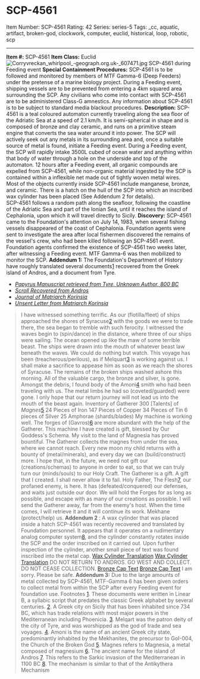 # SCP-4561
Item Number: SCP-4561
Rating: 42
Series: series-5
Tags: _cc, aquatic, artifact, broken-god, clockwork, computer, euclid, historical, loop, robotic, scp

---

**Item #:** SCP-4561
**Item Class:** Euclid
![Corryvreckan_whirlpool_-_geograph.org.uk_-_607471.jpg](https://upload.wikimedia.org/wikipedia/commons/c/c2/Corryvreckan_whirlpool_-_geograph.org.uk_-_607471.jpg)
SCP-4561 during Feeding event
**Special Containment Procedures:** SCP-4561 is to be followed and monitored by members of MTF Gamma-6 (Deep Feeders) under the pretense of a marine biology project. During a Feeding event, shipping vessels are to be prevented from entering a 4km squared area surrounding the SCP. Any civilians who come into contact with SCP-4561 are to be administered Class-G amnestics. Any information about SCP-4561 is to be subject to standard media blackout procedures.
**Description:** SCP-4561 is a teal coloured automaton currently traveling along the sea floor of the Adriatic Sea at a speed of 2.1 km/h. It is semi-spherical in shape and is composed of bronze and clay ceramic, and runs on a primitive steam engine that converts the sea water around it into power. The SCP will actively seek out any metals in its surrounding area and, once a suitable source of metal is found, initiate a Feeding event. During a Feeding event, the SCP will rapidly intake 3500L cubed of ocean water and anything within that body of water through a hole on the underside and top of the automaton. 12 hours after a Feeding event, all organic compounds are expelled from SCP-4561, while non-organic material ingested by the SCP is contained within a inflexible net made out of tightly woven metal wires. Most of the objects currently inside SCP-4561 include manganese, bronze, and ceramic. There is a hatch on the hull of the SCP into which an inscribed wax cylinder has been placed (See Addendum 2 for details).  
SCP-4561 follows a random path along the seafloor, following the coastline of the Adriatic Sea and part of the Ionian Sea, until it reaches the island of Cephalonia, upon which it will travel directly to Sicily.
**Discovery:** SCP-4561 came to the Foundation's attention on July 14, 1983, when several fishing vessels disappeared of the coast of Cephalonia. Foundation agents were sent to investigate the area after local fishermen discovered the remains of the vessel's crew, who had been killed following an SCP-4561 event. Foundation agents confirmed the existence of SCP-4561 two weeks later, after witnessing a Feeding event. MTF Gamma-6 was then mobilized to monitor the SCP.
**Addendum 1:** The Foundation's Department of History have roughly translated several documents[1](javascript:;) recovered from the Greek island of Andros, and a document from Tyre.
  * [_Papyrus Manuscript retrieved from Tyre, Unknown Author, 800 BC_](javascript:;)
  * [_Scroll Recovered from Andros_](javascript:;)
  * [_Journal of Matriarch Korinsia_](javascript:;)
  * [_Unsent Letter from Matriarch Korinsia_](javascript:;)

> I have witnessed something terrific.
> As our (flotilla/fleet) of ships approached the shores of Syracuse[2](javascript:;) with the goods we were to trade there, the sea began to tremble with such ferocity.
> I witnessed the waves begin to (spin/dance) in the distance, where three of our ships were sailing. The ocean opened up like the maw of some terrible beast.
> The ships were drawn into the mouth of whatever beast law beneath the waves. We could do nothing but watch. This voyage has been (treacherous/perilous), as if Melquart[3](javascript:;) is working against us.
> I shall make a sacrifice to appease him as soon as we reach the shores of Syracuse.
> The remains of the broken ships washed ashore this morning. All of the valuable cargo, the bronze and silver, is gone.
> Amongst the debris, I found body of the Amoni[4](javascript:;) smith who had been traveling with us. The metal limbs he had so (coveted/guarded) were gone.
> I only hope that our return journey will not lead us into the mouth of the beast again.
> Inventory of Gatherer
> 300 [Talents] of _Magnes_[5](javascript:;)
> 24 Pieces of Iron
> 147 Pieces of Copper
> 34 Pieces of Tin
> 6 pieces of Silver
> 25 Amphorae (shards/blades)
> My machine is working well.
> The forges of (Gavros)[6](javascript:;) are more abundant with the help of the Gatherer. This machine I have created is gift, blessed by Our Goddess's Schema.
> My visit to the land of Magnesia has proved bountiful. The Gatherer collects the magnes from under the sea, where we cannot reach.
> Every new moon my child returns with a bounty of (metal/minerals), and every day we can (build/construct) more. I hope that, in the future, we need not gift our (creations/schemas) to anyone in order to eat, so that we can truly turn our (minds/souls) to our Holy Craft.
> The Gatherer is a gift. A gift that I created. I shall never allow it to fail.
> Holy Father,
> The Flesh[7](javascript:;), our profaned enemy, is here. It has (defeated/conquered) our defenses, and waits just outside our door.
> We will hold the Forges for as long as possible, and escape with as many of our creations as possible. I will send the Gatherer away, far from the enemy's host. When the time comes, I will retrieve it and it will continue its work.
> Mekhane (protect/help) us.
**Addendum 2** : A wax cylinder that was placed inside a hatch SCP-4561 was recently recovered and translated by Foundation personnel. It appears that it operates on a rudimentary analog computer system[8](javascript:;), and the cylinder constantly rotates inside the SCP and the order inscribed on it carried out. Upon further inspection of the cylinder, another small piece of text was found inscribed into the metal cap.
[Wax Cylinder Translation](javascript:;)
[Wax Cylinder Translation](javascript:;)
> DO NOT RETURN TO ANDROS. GO WEST AND COLLECT. DO NOT CEASE COLLECTION.
[Bronze Cap Text](javascript:;)
[Bronze Cap Text](javascript:;)
> I am sorry. Please be safe.
**Addendum 3:** Due to the large amounts of metal collected by SCP-4561, MTF-Gamma 6 has been given orders to collect metal from within the SCP after every Feeding event for foundation use.
Footnotes
[1](javascript:;). These documents were written in Linear B, a syllabic script that predates the classic Greek alphabet by several centuries.
[2](javascript:;). A Greek city on Sicily that has been inhabited since 734 BC, which has trade relations with most major powers in the Mediterranean including Phoenicia.
[3](javascript:;). Melqart was the patron deity of the city of Tyre, and was worshipped as the god of trade and sea voyages.
[4](javascript:;). Amoni is the name of an ancient Greek city state, predominantly inhabited by the Mekhanites, the precursor to GoI-004, the Church of the Broken God
[5](javascript:;). Magnes refers to Magnesia, a metal composed of magnesium
[6](javascript:;). The ancient name for the island of Andros
[7](javascript:;). This refers to the Sarkic invasion of the Mediterranean in 1100 BC
[8](javascript:;). The mechanism is similar to that of the Antikythera Mechanism
